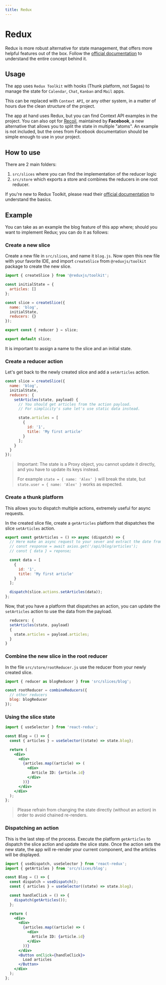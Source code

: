 ```yaml
---
title: Redux
---
```


# Redux

Redux is more robust alternative for state management, that offers more helpful features out of the
box. Follow the
[official documentation](https://redux.js.org/basics/usage-with-react) to understand the entire
concept behind it.

## Usage

The app uses `Redux Toolkit` with hooks (Thunk platform, not Sagas) to manage the state
for `Calendar`, `Chat`,
`Kanban` and `Mail` apps.

This can be replaced with `Context API`, or any other system, in a matter of hours due the clean
structure of the project.

The app at hand uses Redux, but you can find Context API examples in the project. You can also opt
for
[Recoil](https://recoiljs.org/), maintained by **Facebook**, a new alternative that allows you to
split the state in multiple "atoms". An example is not included, but the ones from Facebook
documentation should be simple enough to use in your project.

## How to use

There are 2 main folders:

1. `src/slices` where you can find the implementation of the reducer logic
2. `src/store` which exports a store and combines the reducers in one root reducer.

If you're new to Redux Toolkit, please read
their [official documentation](https://redux-toolkit.js.org/usage/usage-guide)
to understand the basics.

## Example

You can take as an example the blog feature of this app where; should you want to implement Redux;
you can do it as follows:

### Create a new slice

Create a new file in `src/slices`, and name it `blog.js`. Now open this new file with your favorite
IDE, and import
`createSlice` from `@reduxjs/toolkit` package to create the new slice.

```js
import { createSlice } from '@reduxjs/toolkit';

const initialState = {
  articles: []
};

const slice = createSlice({
  name: 'blog',
  initialState,
  reducers: {}
});

export const { reducer } = slice;

export default slice;
```

It is important to assign a name to the slice and an initial state.

### Create a reducer action

Let's get back to the newly created slice and add a `setArticles` action.

```js
const slice = createSlice({
  name: 'blog',
  initialState,
  reducers: {
    setArticles(state, payload) {
      // You should get articles from the action payload. 
      // For simplicity's sake let's use static data instead.

      state.articles = [
        {
          id: '1',
          title: 'My first article'
        }
      ];
    }
  }
});
```

> Important: The state is a Proxy object, you cannot update it directly, and you have to update its keys instead.
>
> For example `state = { name: 'Alex' }` will break the state, but `state.user = { name: 'Alex' }` works as expected.

### Create a thunk platform

This allows you to dispatch multiple actions, extremely useful for async requests.

In the created slice file, create a `getArticles` platform that dispatches the slice `setArticles`
action.

```js
export const getArticles = () => async (dispatch) => {
  // Here make an async request to your sever and extract the date from the server response
  // const response = await axios.get('/api/blog/articles');
  // const { data } = reponse;

  const data = [
    {
      id: '1',
      title: 'My first article'
    }
  ];

  dispatch(slice.actions.setArticles(data));
};
```

Now, that you have a platform that dispatches an action, you can update the `setArticles` action to
use the data from the payload.

```js
  reducers: {
  setArticles(state, payload)
  {
    state.articles = payload.articles;
  }
}
```

### Combine the new slice in the root reducer

In the file `src/store/rootReducer.js` use the reducer from your newly created slice.

```js
import { reducer as blogReducer } from 'src/slices/blog';

const rootReducer = combineReducers({
  // other reducers
  blog: blogReducer
});
```

### Using the slice state

```jsx
import { useSelector } from 'react-redux';

const Blog = () => {
  const { articles } = useSelector((state) => state.blog);

  return (
    <div>
      <div>
        {articles.map((article) => (
          <div>
            Article ID: {article.id}
          </div>
        ))}
      </div>
    </div>
  );
};
```

> Please refrain from changing the state directly (without an action) in order to avoid chained re-renders.

### Dispatching an action

This is the last step of the process. Execute the platform `getArticles` to dispatch the slice
action and update the slice state. Once the action sets the new state, the app will re-render your
current component, and the articles will be displayed.

```jsx
import { useDispatch, useSelector } from 'react-redux';
import { getArticles } from 'src/slices/blog';

const Blog = () => {
  const dispatch = useDispatch();
  const { articles } = useSelector((state) => state.blog);

  const handleClick = () => {
    dispatch(getArticles());
  };

  return (
    <div>
      <div>
        {articles.map((article) => (
          <div>
            Article ID: {article.id}
          </div>
        ))}
      </div>
      <Button onClick={handleClick}>
        Load articles
      </Button>
    </div>
  );
};
```

